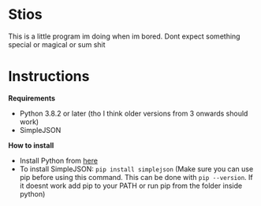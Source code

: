 # Stios
This is a little program im doing when im bored. Dont expect something special or magical or sum shit

# Instructions
**Requirements**
  - Python 3.8.2 or later (tho I think older versions from 3 onwards should work)
  - SimpleJSON


**How to install**
  - Install Python from [here](https://www.python.org/)
  - To install SimpleJSON: ```pip install simplejson``` (Make sure you can use pip before using this command. This can be done with `pip --version`. If it doesnt work add pip to your PATH or run pip from the folder inside python)

